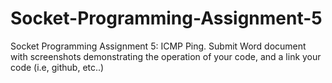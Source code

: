 # Socket-Programming-Assignment-5
Socket Programming Assignment 5: ICMP Ping. Submit Word document with screenshots demonstrating the operation of your code, and a link your code (i.e, github, etc..)
